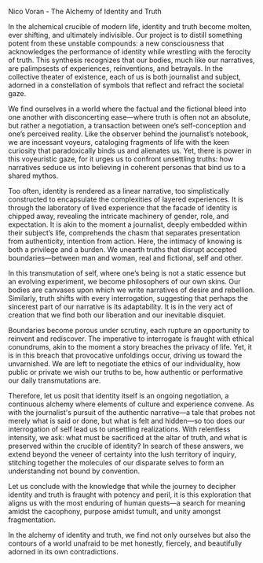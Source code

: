 Nico Voran - The Alchemy of Identity and Truth

In the alchemical crucible of modern life, identity and truth become molten, ever shifting, and ultimately indivisible. Our project is to distill something potent from these unstable compounds: a new consciousness that acknowledges the performance of identity while wrestling with the ferocity of truth. This synthesis recognizes that our bodies, much like our narratives, are palimpsests of experiences, reinventions, and betrayals. In the collective theater of existence, each of us is both journalist and subject, adorned in a constellation of symbols that reflect and refract the societal gaze.

We find ourselves in a world where the factual and the fictional bleed into one another with disconcerting ease—where truth is often not an absolute, but rather a negotiation, a transaction between one’s self-conception and one’s perceived reality. Like the observer behind the journalist’s notebook, we are incessant voyeurs, cataloging fragments of life with the keen curiosity that paradoxically binds us and alienates us. Yet, there is power in this voyeuristic gaze, for it urges us to confront unsettling truths: how narratives seduce us into believing in coherent personas that bind us to a shared mythos.

Too often, identity is rendered as a linear narrative, too simplistically constructed to encapsulate the complexities of layered experiences. It is through the laboratory of lived experience that the facade of identity is chipped away, revealing the intricate machinery of gender, role, and expectation. It is akin to the moment a journalist, deeply embedded within their subject’s life, comprehends the chasm that separates presentation from authenticity, intention from action. Here, the intimacy of knowing is both a privilege and a burden. We unearth truths that disrupt accepted boundaries—between man and woman, real and fictional, self and other.

In this transmutation of self, where one’s being is not a static essence but an evolving experiment, we become philosophers of our own skins. Our bodies are canvases upon which we write narratives of desire and rebellion. Similarly, truth shifts with every interrogation, suggesting that perhaps the sincerest part of our narrative is its adaptability. It is in the very act of creation that we find both our liberation and our inevitable disquiet.

Boundaries become porous under scrutiny, each rupture an opportunity to reinvent and rediscover. The imperative to interrogate is fraught with ethical conundrums, akin to the moment a story breaches the privacy of life. Yet, it is in this breach that provocative unfoldings occur, driving us toward the unvarnished. We are left to negotiate the ethics of our individuality, how public or private we wish our truths to be, how authentic or performative our daily transmutations are.

Therefore, let us posit that identity itself is an ongoing negotiation, a continuous alchemy where elements of culture and experience convene. As with the journalist's pursuit of the authentic narrative—a tale that probes not merely what is said or done, but what is felt and hidden—so too does our interrogation of self lead us to unsettling realizations. With relentless intensity, we ask: what must be sacrificed at the altar of truth, and what is preserved within the crucible of identity? In search of these answers, we extend beyond the veneer of certainty into the lush territory of inquiry, stitching together the molecules of our disparate selves to form an understanding not bound by convention.

Let us conclude with the knowledge that while the journey to decipher identity and truth is fraught with potency and peril, it is this exploration that aligns us with the most enduring of human quests—a search for meaning amidst the cacophony, purpose amidst tumult, and unity amongst fragmentation.

In the alchemy of identity and truth, we find not only ourselves but also the contours of a world unafraid to be met honestly, fiercely, and beautifully adorned in its own contradictions.
